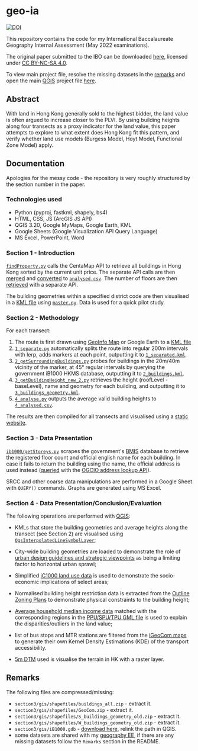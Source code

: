 # geo-ia

[![DOI](https://zenodo.org/badge/DOI/10.5281/zenodo.6814252.svg)](https://doi.org/10.5281/zenodo.6814252)

This repository contains the code for my International Baccalaureate Geography Internal Assessment (May 2022 examinations).

The original paper submitted to the IBO can be downloaded [here](https://doi.org/10.5281/zenodo.6814252), licensed under [CC BY-NC-SA 4.0](https://creativecommons.org/licenses/by-nc-sa/4.0/).

To view main project file, resolve the missing datasets in the [remarks](#remarks) and open the main [QGIS](https://qgis.org/en/site) project file [here](section3/gis/main.qgz).

## Abstract
With land in Hong Kong generally sold to the highest bidder, the land value is often argued to increase closer to the PLVI. By using building heights along four transects as a proxy indicator for the land value, this paper attempts to explore to what extent does Hong Kong fit this pattern, and verify whether land use models (Burgess Model, Hoyt Model, Functional Zone Model) apply.

## Documentation

Apologies for the messy code - the repository is very roughly structured by the section number in the paper.

### Technologies used

- Python (pyproj, fastkml, shapely, bs4)
- HTML, CSS, JS (ArcGIS JS API)
- QGIS 3.20, Google MyMaps, Google Earth, KML
- Google Sheets (Google Visualization API Query Language)
- MS Excel, PowerPoint, Word

### Section 1 - Introduction

[`findProperty.py`](section1/findProperty.py) calls the CentaMap API to retrieve all buildings in Hong Kong sorted by the current unit price. The separate API calls are then [merged](section1/merge.py) and [converted](section1/analyse.py) to [`analysed.csv`](section1/analysed.csv). The number of floors are then [retrieved](section1/getBldHeight.py) with a separate API.

The building geometries within a specified district code are then visualised in a [KML file](section1/test.kml) using [`master.py`](section1/master.py). Data is used for a quick pilot study.

### Section 2 - Methodology

For each transect:
1. The route is first drawn using [GeoInfo Map](https://www.map.gov.hk/gm/) or Google Earth to a [KML file](section2/0_raw.kml)
2. [`1_separate.py`](section2/1_separate.py) automatically splits the route into regular 200m intervals with lerp, adds markers at each point, outputting it to [`1_separated.kml`](section2/1_separated.kml).
3. [`2_getSurroundingBuildings.py`](section2/2_getSurroundingBuildings.py) probes for buildings in the 20m/40m vicinity of the marker, at 45° regular intervals by querying the government iB1000 HKMS database, outputting it to [`2_buildings.kml`](section2/2_buildings.kml).
4. [`3_getBuildingHeight_new_2.py`](section2/3_getBuildingHeight_new_2.py) retrieves the height (roofLevel - baseLevel), name and geometry for each building, and outputting it to [`3_buildings_geometry.kml`](section2/3_buildings_geometry.kml).
5. [`4_analyse.py`](section2/4_analyse.py) outputs the average valid building heights to [`4_analysed.csv`](section2/4_analysed.csv).

The results are then compiled for all transects and visualised using a [static website](section2/all/all.html).

### Section 3 - Data Presentation

[`ib1000/getStoreys.py`](section3/ib1000/getStoreys.py) scrapes the government's [BMIS](https://bmis2.buildingmgt.gov.hk/bd_hadbiex/home.jsf) database to retrieve the registered floor count and official english name for each building. In case it fails to return the building using the name, the official address is used instead ([queried](section3/getAddress/getAddress.py) with the [OGCIO address lookup API](https://data.gov.hk/en-data/dataset/hk-ogcio-st_div_02-als)).

SRCC and other coarse data manipulations are performed in a Google Sheet with `QUERY()` commands. Graphs are generated using MS Excel.

### Section 4 - Data Presentation/Conclusion/Evaluation

The following operations are performed with [QGIS](https://qgis.org/):

- KMLs that store the building geometries and average heights along the transect (see Section 2) are visualised using [`QgsInterpolatedLineSymbolLayer`](https://api.qgis.org/api/3.20/classQgsInterpolatedLineSymbolLayer.html);

- City-wide building geometries are loaded to demonstrate the role of [urban design guidelines and strategic viewpoints](https://www.pland.gov.hk/pland_en/tech_doc/hkpsg/full/pdf/ch11.pdf) as being a limiting factor to horizontal urban sprawl;

- Simplified [iC1000 land use data](https://data.gov.hk/en-data/dataset/hk-landsd-openmap-development-hkms-digital-c1k) is used to demonstrate the socio-economic implications of select areas;

- Normalised building height restriction data is extracted from the [Outline Zoning Plans](https://www.pland.gov.hk/pland_en/info_serv/digital_planning_data/download.htm) to demonstrate physical constraints to the building height;

- [Average household median income data](https://www.bycensus2016.gov.hk/data/LSBG_16BC.xlsx) matched with the corresponding regions in the [PPU/SPU/TPU GML file](https://data.gov.hk/en-data/dataset/hk-pland-pland1-boundaries-of-tpu-sb-vc) is used to explain the disparities/outliers in the land value;

- list of bus stops and MTR stations are filtered from the [iGeoCom maps](https://data.gov.hk/en-data/dataset/hk-landsd-openmap-development-hkms-digital-geocom) to generate their own Kernel Density Estimations (KDE) of the transport accessibility.

- [5m DTM](https://data.gov.hk/en-data/dataset/hk-landsd-openmap-5m-grid-dtm) used is visualise the terrain in HK with a raster layer.

## Remarks
The following files are compressed/missing:

- `section3/gis/shapefiles/buildings_all.zip` - extract it.
- `section3/gis/shapefiles/GeoCom.zip` - extract it.
- `section3/gis/shapefiles/S_buildings_geometry_old.zip` - extract it.
- `section3/gis/shapefiles/W_buildings_geometry_old.zip` - extract it.
- `section3/gis/iB1000.gdb` - [download here](https://data.gov.hk/en-data/dataset/hk-landsd-openmap-development-hkms-digital-b1k/resource/a3aa069d-9f40-460c-87bf-486b49173846), relink the path in QGIS.
- some datasets are shared with my [geography EE](https://github.com/cathaypacific8747/geo-ee), if there are any missing datasets follow the `Remarks` section in the README.